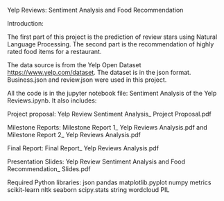 Yelp Reviews: Sentiment Analysis and Food Recommendation

Introduction:

The first part of this project is the prediction of review stars using Natural Language Processing. The second part is the recommendation of highly rated food items for a restaurant.

The data source is from the Yelp Open Dataset https://www.yelp.com/dataset. The dataset is in the json format. Business.json and review.json were used in this project. 

All the code is in the jupyter notebook file: Sentiment Analysis of the Yelp Reviews.ipynb. 
It also includes:

Project proposal: Yelp Review Sentiment Analysis_ Project Proposal.pdf

Milestone Reports: Milestone Report 1_ Yelp Reviews Analysis.pdf and Milestone Report 2_ Yelp Reviews Analysis.pdf

Final Report: Final Report_ Yelp Reviews Analysis.pdf

Presentation Slides: Yelp Review Sentiment Analysis and Food Recommendation_ Slides.pdf

Required Python libraries:
json
pandas
matplotlib.pyplot
numpy
metrics
scikit-learn
nltk
seaborn
scipy.stats
string
wordcloud
PIL

